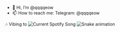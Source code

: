 - 👋 Hi, I’m @qqqqeow
- 📫 How to reach me: Telegram: @qqqqeow

🎶 Vibing to
<img src="https://spotify-djvu8182e-qqqqeow.vercel.app/api?theme=dark&scan=true&rainbow=true" alt="Current Spotify Song">
![Snake animation](https://github.com/qqqqeow/qqqqeow/blob/output/github-contribution-grid-snake.svg)

